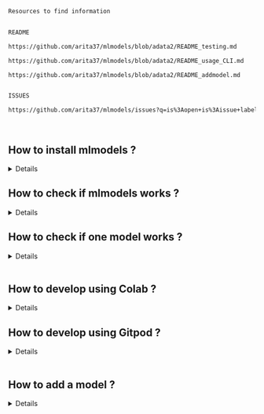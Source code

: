 
```bash
Resources to find information


README

https://github.com/arita37/mlmodels/blob/adata2/README_testing.md

https://github.com/arita37/mlmodels/blob/adata2/README_usage_CLI.md

https://github.com/arita37/mlmodels/blob/adata2/README_addmodel.md


ISSUES

https://github.com/arita37/mlmodels/issues?q=is%3Aopen+is%3Aissue+label%3Adev-documentation
```

<br/>

## How to install mlmodels ?
<details>
There are two types of installations for ```mlmodels```.
The first is a manual controlled installation, the second is an automatic shell installation.

### Manual installation
The manual installation is dependant on [requirements.txt](https://github.com/arita37/mlmodels/blob/dev/requirements.txt)
and other similar text files.

Preview:
```
pandas<1.0
scipy>=1.3.0
scikit-learn==0.21.2
numexpr>=2.6.8
```


```bash
Linux/MacOS
pip install numpy<=1.17.0
pip install -e .  -r requirements.txt
pip install   -r requirements_fake.txt

Windows (use WSL + Linux)
pip install numpy<=1.17.0
pip install torch==1..1 -f https://download.pytorch.org/whl/torch_stable.html
pip install -e .  -r requirements_wi.txt
pip install   -r requirements_fake.txt
```



### Automatic installation
One can also use the [run_install.sh](https://github.com/arita37/mlmodels/blob/dev/run_install.sh) and other similar files
for an automatic installation.

<br/>
</details>


## How to check if mlmodels works ?
<details>
Basic testing can be done with command line tool ```ml_test```.

### test_fast_linux : Basic Import check
```ml_test --do test_fast_linux```

1. [YAML](https://github.com/arita37/mlmodels/blob/dev/.github/workflows/test_fast_linux.yml)
2. [RAW LOGS](https://github.com/arita37/mlmodels_store/tree/master/log_import)
3. [CLEAN LOGS](https://github.com/arita37/mlmodels_store/tree/master/error_list/) 

### test_cli : Command Line Testing
```ml_test --do test_cli```

1. [YAML](https://github.com/arita37/mlmodels/blob/dev/.github/workflows/test_cli.yml)
2. [RAW LOGS](https://github.com/arita37/mlmodels_store/tree/master/log_test_cli)
3. [CLEAN LOGS](https://github.com/arita37/mlmodels_store/tree/master/error_list/)

### test_dataloader : Test if dataloader works
```ml_test --do test_dataloader```

1. [YAML](https://github.com/arita37/mlmodels/blob/dev/.github/workflows/test_dataloader.yml)
2. [RAW LOGS](https://github.com/arita37/mlmodels_store/tree/master/log_dataloader)
3. [CLEAN LOGS](https://github.com/arita37/mlmodels_store/tree/master/error_list/)

### test_jupyter : Test if jupyter notebooks works
```ml_test --do test_jupyter```

1. [YAML](https://github.com/arita37/mlmodels/blob/dev/.github/workflows/test_jupyter.yml)
2. [RAW LOGS](https://github.com/arita37/mlmodels_store/tree/master/log_jupyter)
3. [CLEAN LOGS](https://github.com/arita37/mlmodels_store/tree/master/error_list/)

### test_benchmark : benchmark
```ml_test --do test_benchmark```

1. [YAML](https://github.com/arita37/mlmodels/blob/dev/.github/workflows/test_benchmark.yml)
2. [RAW LOGS](https://github.com/arita37/mlmodels_store/tree/master/log_benchmark)
3. [CLEAN LOGS](https://github.com/arita37/mlmodels_store/tree/master/error_list/)

### test_pull_request : PR 
```ml_test --do test_jupyter```

1. [YAML](https://github.com/arita37/mlmodels/blob/dev/.github/workflows/test_pull_request.yml)
2. [RAW LOGS](https://github.com/arita37/mlmodels_store/tree/master/log_pullrequest)
3. [CLEAN LOGS](https://github.com/arita37/mlmodels_store/tree/master/error_list/)


You can then run basic codes and models to verify correct installation and
work environment.

```
cd mlmodels
python optim.py
python model_tch/textcnn.py
python model_keras/textcnn.py
```

<br/>
</details>


## How to check if one model works ?
<details>
### Run Model
Run/Test newly added model on your local machine or on 
[Gitpod](https://gitpod.io/) or [Colab](https://colab.research.google.com/).


Example of Gitpod use:
```
source activate py36
cd mlmodels
python model_XXXX/yyyy.py  
```



### Check Your Test Runs
https://github.com/arita37/mlmodels/actions?query=workflow%3Atest_custom_model
</details>
<br/>


## How to develop using Colab ?
<details>
https://github.com/arita37/mlmodels/issues/262
<br/>
</details>

## How to develop using Gitpod ?
<details>
https://github.com/arita37/mlmodels/issues/101
</details>
<br/>


## How to add  a model ?
<details>
https://github.com/arita37/mlmodels/blob/adata2/README_addmodel.md

<details>
To add new model fork the repo. Inside the mlmodels directory we have multiple
subdirectories named like model_keras, model_sklearn and so on the idea is to use
**model_** before the type of framework you want to use. Now once you have decided the 
frame work create appripriately named model file and config file as described in the read me 
doc [README_addmodel.md](docs\README_docs\README_addmodel.md). The same model structure 
and config allows us to do the testing of all the models easily.
</details>
<br/>


## How to check test log after commit ?
<details>
Once the model is added we can do testing on it with commands like this, where model_framework is a placeholder for your selected framework and model_file.json is the config file for your model.

```
ml_models --do fit     --config_file model_framework/model_file.json --config_mode "test" 
```
Here the fit method is tested, you can check the predict fucntionality of the model like this.
```
ml_models --do predict --config_file model_tf/1_lstm.json --config_mode "test"
```
But this is individual testing that we can do to debug our model when we find an error in automatic the test logs.

We have automated testing in our repo and the results are stored in here https://github.com/arita37/mlmodels_store We havemultiple level logs and they are put under different directories as you can see here, log folders have **logs_** at the start.
![Mlmodels Store](imgs/test_repo.PNG?raw=true "Mlmodels Store")
We can focus on the error_list directory to debug our testing errors. Inside the error_list directory we can find the logs of all test cases in directories named at the time they are created
![Error List](imgs/error_list.PNG?raw=true "Error List")
Inside we can see separate files for each test cases which will have the details of the errors.
![Error Logs](imgs/error_logs.PNG?raw=true "Error logs")
For example we can look at the errors for test cli cases named as list_log_test_cli_20200610.md
![Error](imgs/test_cli_error.PNG?raw=true "Error")
We see multiple erros and we can click on the traceback for error 1 which will take us to the line 421 of the log file.
![Error Line](imgs/error_line.PNG?raw=true "Error Line")
We can see that while running the test case at line 418 caused the error, and we can see the error. 
```
ml_models --do fit  --config_file dataset/json/benchmark_timeseries/gluonts_m4.json --config_mode "deepar" 
```
So we fix the erorr by launch the git pod and test the test case again and see it works correctly after that we can commit teh changes and submit the pull request.
</details>
<br/>

## How to debug the repo ?
<details>
  
  
</details>

<br/>

## How to find information ?
<details>


</details>
<br/>

## How dataloader works ?
<details>
[dataloader.md](dataloader.md)
</details>
<br/>

## How the model configuration JSON works ?
<details>


</details>
<br/>

## How to improve the test process ?
<details>

</details>
<br/>


## How to debug the repo ?
<details>

</details>
<br/>















